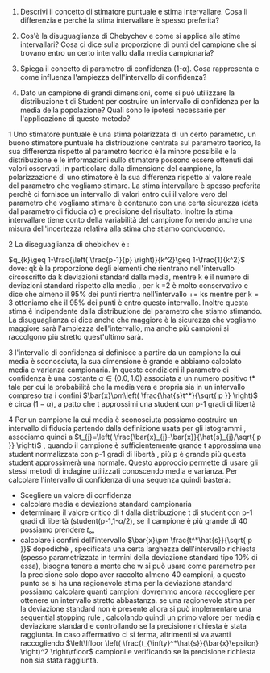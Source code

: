 
1. Descrivi il concetto di stimatore puntuale e stima intervallare. Cosa li differenzia e perché la stima intervallare è spesso preferita?

2. Cos'è la disuguaglianza di Chebychev e come si applica alle stime intervallari? Cosa ci dice sulla proporzione di punti del campione che si trovano entro un certo intervallo dalla media campionaria?

3. Spiega il concetto di parametro di confidenza (1-α). Cosa rappresenta e come influenza l'ampiezza dell'intervallo di confidenza?

4. Dato un campione di grandi dimensioni, come si può utilizzare la distribuzione t di Student per costruire un intervallo di confidenza per la media della popolazione? Quali sono le ipotesi necessarie per l'applicazione di questo metodo?


1 
Uno stimatore puntuale è una stima polarizzata di un certo parametro, un buono stimatore puntuale ha distribuzione centrata sul parametro teorico, la sua differenza rispetto al parametro teorico è la minore possibile e la distribuzione e le informazioni sullo stimatore possono essere ottenuti dai valori osservati, in particolare dalla dimensione del campione, la polarizzazione di uno stimatore è la sua differenza rispetto al valore reale del parametro che vogliamo stimare. La stima intervallare è spesso preferita perchè ci fornisce un intervallo di valori entro cui il valore vero del parametro che vogliamo stimare è contenuto con una certa sicurezza (data dal parametro di fiducia $\alpha$) e precisione del risultato. Inoltre la stima intervallare tiene conto della variabilità del campione fornendo anche una misura dell'incertezza relativa alla stima che stiamo conducendo.

2 
La diseguaglianza di chebichev è :

$q_{k}\geq 1-\frac{\left( \frac{p-1}{p} \right)}{k^2}\geq 1-\frac{1}{k^2}$ dove:
qk è la proporzione degli elementi che rientrano nell'intervallo circoscritto da k deviazioni standard dalla media, mentre k è il numero di deviazioni standard rispetto alla media , per k =2 è molto conservativo e dice che almeno il 95% dei punti rientra nell'intervallo += ks mentre per k = 3 otteniamo che il 95% dei punti è entro questo intervallo. Inoltre questa stima è indipendente dalla distribuzione del parametro che stiamo stimando. La disuguaglianza ci dice anche che maggiore è la sicurezza che vogliamo maggiore sarà l'ampiezza dell'intervallo, ma anche più campioni si raccolgono più stretto quest'ultimo sarà.

3 
l'intervallo di confidenza si definisce a partire da un campione la cui media è sconosciuta, la sua dimensione è grande e abbiamo calcolato media e varianza campionaria. In queste condizioni il parametro di confidenza è una costante $\alpha \in(0.0,1.0)$ associata a un numero positivo t* tale per cui la probabilità che la media vera e propria sia in un intervallo compreso tra i confini $\bar{x}\pm\left( \frac{\hat{s}t^*}{\sqrt{ p }} \right)$ è circa $(1-\alpha)$, a patto che t approssimi una student con p-1 gradi di libertà

4
Per un campione la cui media è sconosciuta possiamo costruire un intervallo di fiducia partendo dalla definizione usata per gli istogrammi , associamo quindi a $t_{j}=\left( \frac{\bar{x}_{j}-\bar{x}}{\hat{s}_{j}/\sqrt{ p }} \right)$ , quando il campione è sufficientemente grande t approssima una student normalizzata con p-1 gradi di libertà , più p è grande più questa student approssimerà una normale. Questo approccio permette di usare gli stessi metodi di indagine utilizzati conoscendo media e varianza. Per calcolare l'intervallo di confidenza di una sequenza quindi basterà:
- Scegliere un valore di confidenza 
- calcolare media e deviazione standard campionaria 
- determinare il valore critico di t dalla distribuzione t di student con p-1 gradi di libertà (student(p-1,1-$\alpha$/2), se il campione è più grande di 40 possiamo prendere $t_{\infty}$ 
- calcolare i confini dell'intervallo $\bar{x}\pm \frac{t^*\hat{s}}{\sqrt{ p }}$ 
dopodichè , specificata una certa larghezza dell'intervallo richiesta (spesso parametrizzata in termini della deviazione standard tipo 10% di essa), bisogna tenere a mente che w si può usare come parametro per la precisione solo dopo aver raccolto almeno 40 campioni, a questo punto se si ha una ragionevole stima per la deviazione standard possiamo calcolare quanti campioni dovremmo ancora raccogliere per ottenere un intervallo stretto abbastanza. se una ragionevole stima per la deviazione standard non è presente allora si può implementare una sequential stopping rule , calcolando quindi un primo valore per media e deviazione standard e controllando se la precisione richiesta è stata raggiunta. In caso affermativo ci si ferma, altrimenti si va avanti raccogliendo  $\left\lfloor  \left( \frac{t_{\infty}^*\hat{s}}{\bar{x}\epsilon} \right)^2  \right\rfloor$  campioni e verificando se la precisione richiesta non sia stata raggiunta.